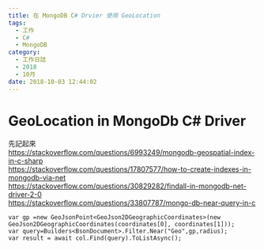```yaml
---
title: 在 MongoDB C# Drvier 使用 GeoLocation
tags:
  - 工作
  - C#
  - MongoDB
category:
  - 工作日誌
  - 2018
  - 10月
date: 2018-10-03 12:44:02
---
```

# GeoLocation in MongoDb C# Driver #

先記起來  
https://stackoverflow.com/questions/6993249/mongodb-geospatial-index-in-c-sharp  
https://stackoverflow.com/questions/17807577/how-to-create-indexes-in-mongodb-via-net  
https://stackoverflow.com/questions/30829282/findall-in-mongodb-net-driver-2-0  
https://stackoverflow.com/questions/33807787/mongo-db-near-query-in-c  

```
var gp =new GeoJsonPoint<GeoJson2DGeographicCoordinates>(new GeoJson2DGeographicCoordinates(coordinates[0], coordinates[1]));
var query=Builders<BsonDocument>.Filter.Near("Geo",gp,radius);
var result = await col.Find(query).ToListAsync();
```